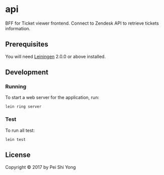 # api

BFF for Ticket viewer frontend. Connect to Zendesk API to retrieve tickets information.

## Prerequisites

You will need [Leiningen][] 2.0.0 or above installed.

[leiningen]: https://github.com/technomancy/leiningen

## Development

### Running

To start a web server for the application, run:

    lein ring server

### Test

To run all test:

    lein test

## License

Copyright © 2017 by Pei Shi Yong
